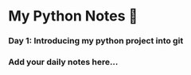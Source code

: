 # My Python Notes 📝

### Day 1: Introducing my python project into git


### Add your daily notes here...
    